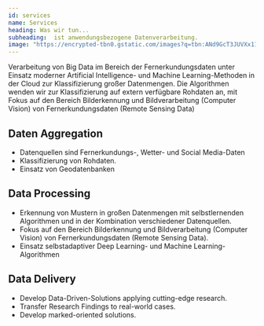 ```yaml
---
id: services
name: Services
heading: Was wir tun... 
subheading:  ist anwendungsbezogene Datenverarbeitung.
image: "https://encrypted-tbn0.gstatic.com/images?q=tbn:ANd9GcT3JUVXx11zq-Ll21Om-4A3MvqG_tXZP3FOSSede9G96GO3YGA3"
---
```


Verarbeitung von Big Data im Bereich der Fernerkundungsdaten unter Einsatz moderner Artificial Intelligence- und Machine Learning-Methoden in der Cloud zur Klassifizierung großer Datenmengen. Die Algorithmen wenden wir zur Klassifizierung auf extern verfügbare Rohdaten an, mit Fokus auf den Bereich Bilderkennung und Bildverarbeitung (Computer Vision) von Fernerkundungsdaten (Remote Sensing Data)

## Daten Aggregation
- Datenquellen sind Fernerkundungs-, Wetter- und Social Media-Daten
- Klassifizierung von Rohdaten.
- Einsatz von Geodatenbanken

## Data Processing
- Erkennung von Mustern in großen Datenmengen mit selbstlernenden Algorithmen und in der Kombination verschiedener Datenquellen.
- Fokus auf den Bereich Bilderkennung und Bildverarbeitung (Computer Vision) von Fernerkundungsdaten (Remote Sensing Data).
- Einsatz selbstadaptiver Deep Learning- und Machine Learning-Algorithmen

## Data Delivery
- Develop Data-Driven-Solutions applying cutting-edge research.
- Transfer Research Findings to real-world cases.
- Develop marked-oriented solutions.
